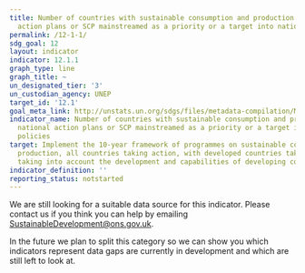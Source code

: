 ```yaml
---
title: Number of countries with sustainable consumption and production (SCP) national
  action plans or SCP mainstreamed as a priority or a target into national policies
permalink: /12-1-1/
sdg_goal: 12
layout: indicator
indicator: 12.1.1
graph_type: line
graph_title: ~
un_designated_tier: '3'
un_custodian_agency: UNEP
target_id: '12.1'
goal_meta_link: http://unstats.un.org/sdgs/files/metadata-compilation/Metadata-Goal-12.pdf
indicator_name: Number of countries with sustainable consumption and production (SCP)
  national action plans or SCP mainstreamed as a priority or a target into national
  policies
target: Implement the 10-year framework of programmes on sustainable consumption and
  production, all countries taking action, with developed countries taking the lead,
  taking into account the development and capabilities of developing countries.
indicator_definition: ''
reporting_status: notstarted
---
```


We are still looking for a suitable data source for this indicator. Please contact us if you think you can help by emailing <a href="mailto:SustainableDevelopment@ons.gov.uk">SustainableDevelopment@ons.gov.uk</a>.

In the future we plan to split this category so we can show you which indicators represent data gaps are currently in development and which are still left to look at.

